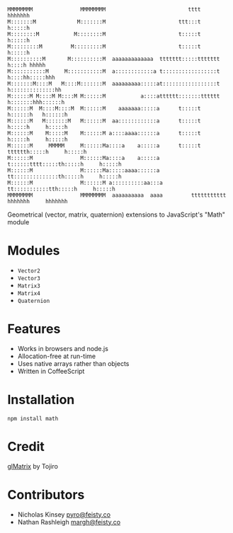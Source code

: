     MMMMMMMM               MMMMMMMM                          tttt         hhhhhhh             
    M:::::::M             M:::::::M                       ttt:::t         h:::::h             
    M::::::::M           M::::::::M                       t:::::t         h:::::h             
    M:::::::::M         M:::::::::M                       t:::::t         h:::::h             
    M::::::::::M       M::::::::::M  aaaaaaaaaaaaa  ttttttt:::::ttttttt    h::::h hhhhh       
    M:::::::::::M     M:::::::::::M  a::::::::::::a t:::::::::::::::::t    h::::hh:::::hhh    
    M:::::::M::::M   M::::M:::::::M  aaaaaaaaa:::::at:::::::::::::::::t    h::::::::::::::hh  
    M::::::M M::::M M::::M M::::::M           a::::atttttt:::::::tttttt    h:::::::hhh::::::h 
    M::::::M  M::::M::::M  M::::::M    aaaaaaa:::::a      t:::::t          h::::::h   h::::::h
    M::::::M   M:::::::M   M::::::M  aa::::::::::::a      t:::::t          h:::::h     h:::::h
    M::::::M    M:::::M    M::::::M a::::aaaa::::::a      t:::::t          h:::::h     h:::::h
    M::::::M     MMMMM     M::::::Ma::::a    a:::::a      t:::::t    tttttth:::::h     h:::::h
    M::::::M               M::::::Ma::::a    a:::::a      t::::::tttt:::::th:::::h     h:::::h
    M::::::M               M::::::Ma:::::aaaa::::::a      tt::::::::::::::th:::::h     h:::::h
    M::::::M               M::::::M a::::::::::aa:::a       tt:::::::::::tth:::::h     h:::::h
    MMMMMMMM               MMMMMMMM  aaaaaaaaaa  aaaa         ttttttttttt  hhhhhhh     hhhhhhh

Geometrical (vector, matrix, quaternion) extensions to JavaScript's "Math" module

# Modules

* `Vector2`
* `Vector3`
* `Matrix3`
* `Matrix4`
* `Quaternion`

# Features

* Works in browsers and node.js
* Allocation-free at run-time
* Uses native arrays rather than objects
* Written in CoffeeScript

# Installation
    npm install math

# Credit
  [glMatrix](http://code.google.com/p/glmatrix/) by Tojiro

# Contributors
  * Nicholas Kinsey <pyro@feisty.co>
  * Nathan Rashleigh <margh@feisty.co>